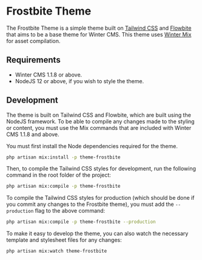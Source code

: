 # Frostbite Theme

The Frostbite Theme is a simple theme built on [Tailwind CSS](https://tailwindcss.com/) and [Flowbite](https://flowbite.com/docs/) that aims to be a base theme for Winter CMS. This theme uses [Winter Mix](https://wintercms.com/docs/console/asset-compilation) for asset compilation.

## Requirements

- Winter CMS 1.1.8 or above.
- NodeJS 12 or above, if you wish to style the theme.

## Development

The theme is built on Tailwind CSS and Flowbite, which are built using the NodeJS framework. To be able to compile any changes made to the styling or content, you must use the Mix commands that are included with Winter CMS 1.1.8 and above.

You must first install the Node dependencies required for the theme.

```bash
php artisan mix:install -p theme-frostbite
```

Then, to compile the Tailwind CSS styles for development, run the following command in the root folder of the project:

```bash
php artisan mix:compile -p theme-frostbite
```

To compile the Tailwind CSS styles for production (which should be done if you commit any changes to the Frostbite theme), you must add the `--production` flag to the above command:

```bash
php artisan mix:compile -p theme-frostbite --production
```

To make it easy to develop the theme, you can also watch the necessary template and stylesheet files for any changes:

```bash
php artisan mix:watch theme-frostbite
```
